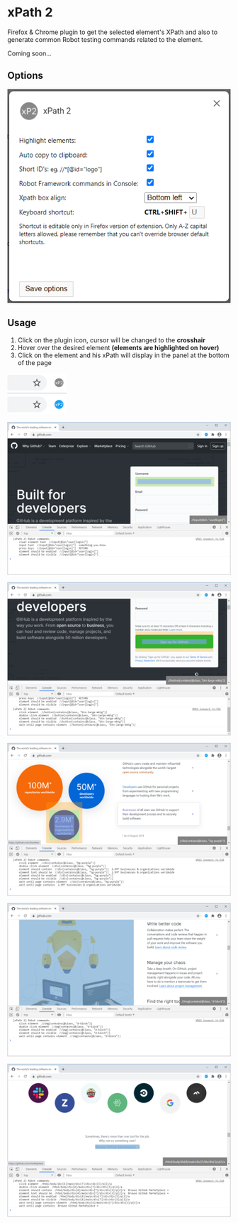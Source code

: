 # xPath 2

Firefox & Chrome plugin to get the selected element's XPath and also to generate common Robot testing commands related to the element.

Coming soon...

## Options
![](https://github.com/cuong-vm/xpath-finder/blob/master/screenshots/option.png)

## Usage
1. Click on the plugin icon, cursor will be changed to the **crosshair**
2. Hover over the desired element **(elements are highlighted on hover)**
3. Click on the element and his xPath will display in the panel at the bottom of the page


![](https://github.com/cuong-vm/xpath-finder/blob/master/screenshots/inactive-active.png)

![](https://github.com/cuong-vm/xpath-finder/blob/master/screenshots/select-1.png)

![](https://github.com/cuong-vm/xpath-finder/blob/master/screenshots/select-2.png)

![](https://github.com/cuong-vm/xpath-finder/blob/master/screenshots/select-3.png)

![](https://github.com/cuong-vm/xpath-finder/blob/master/screenshots/select-4.png)

![](https://github.com/cuong-vm/xpath-finder/blob/master/screenshots/select-5.png)
